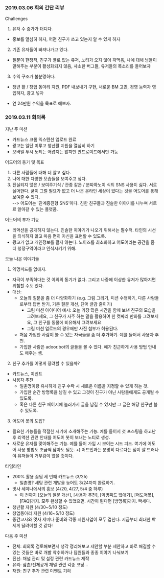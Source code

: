### 2019.03.06 회의 간단 리뷰  

Challenges
1) 유저 수 증가가 더디다.
- 홍보를 열심히 하자, 어떤 친구가 쓰고 있는지 알 수 있게 하자
2) 기존 유저들이 빠져나가고 있다.
- 질문이 한정적, 친구가 별로 없는 유저, 노티가 오지 않아 까먹음, 나에 대해 남들이 말해주는 부분이 활성화되지 않음, 사소한 버그들, 유저들의 목소리를 들어보자
3) 수익 구조가 불분명하다.
- 청년 활 / 창업 동아리 지원, PDF 내보내기 구현, 새로운 BM 고민, 경영 능력자 영입하자, 광고 넣자
* 연 24만원 수익을 목표로 해보자.  

### 2019.03.11 회의록
지난 주 미션
- 카드뉴스 크롬 익스텐션 업로드 완료
- 광고는 일단 미루고 청년활 지원을 열심히 하기
- 모바일 푸시 노티는 어렵지는 않지만 안드로이드에서만 가능  

어도어의 동기 및 목표
1) 다른 사람들에 대해 더 알고 싶다.
2) 나에 대한 다양한 모습들을 보여주고 싶다.
3) 진실되지 않은 / 보여주기식 / 관종 같은 / 분짜하노이 식의 SNS 사용이 싫다. 서로 싫어한다. 굳이 그럴 필요가 없고 더 나은 온라인 세상이 있다는 것을 어도어를 통해 보여줄 수 있다.  
--> 어도어는 '관계증진형 SNS'이다. 친한 친구들과 진솔한 이야기를 나누며 서로르 알아갈 수 있는 플랫폼.  

어도어의 부가 기능
- 리액션을 공개하지 않는다. 진솔한 이야기가 나오기 위해서는 필수적. 타인의 시선을 의식하지 않고 마음 편히 자신을 표현할 수 있도록.
- 광고가 없고 개인정보를 팔지 않는다. 노이즈를 최소화하고 어도어라는 공간을 좀 더 청정구역이라고 인식시키기 위해.  

오늘 나온 이야기들
1) 익명피드를 없애자.
- 자극이 부족하다는 것 이외의 동기가 없다. 그리고 나중에 이상한 유저가 많아지면 위험할 수도 있다. 
- 대신:
  - 오늘의 질문을 좀 더 다양화하기 (e.g. 그림 그리기, 미션 수행하기, 다른 사람들로부터 답변 받기, 기존 질문 개선, 단어 글감 줄이기)
    - 그림 미션 아이디어 예시: 오늘 가장 많은 시간을 함께 보낸 친구의 모습을 그려보세요, 그 친구가 자주 하는 말을 활용하여 한 컷짜리 만화를 그려보세요, 그 친구를 동물에 비유해서 그려보세요
    - 그림 미션 업로드의 경우에만 사진 첨부가 허용된다.
  - 처음 가입한 사람이 볼 수 있는 자극들을 좀 더 추가하기. 예를 들어서 사용자 추천.
  - 가입한 사람은 adoor.bot의 글들을 볼 수 있다. 얘가 친근하게 사용 방법 안내도 해주는 셈.  
2) 친구 추가를 어떻게 장려할 수 있을까?
- 카드뉴스, 이벤트
- 사용자 추천
  - 일촌명이랑 유사하게 친구 수락 시 새로운 이름을 지정할 수 있게 하는 것.
  - 가입한 순간 방명록을 남길 수 있고 그것이 친구가 아닌 사람들에게도 공개될 수 있도록.
  - 혹은 다른 친구 페이지에 놀러가서 글을 남길 수 있지만 그 글은 해당 친구만 볼 수 있도록.  
3) 어도어 봇의 도입?
- 필요한 기능들을 적절한 시기에 소개해주는 기능. 예를 들어서 첫 포스팅을 하고난 후 리액션 관련 안내를 어도어 봇이 보내는 노티로 생성.
- 새로운 유저를 맞이해주는 기능. 예를 들어 가입 시 보이는 시드 피드. 여기에 어도어 사용 방법도 조금씩 담아도 될듯.
+) 어드민과는 분명히 다르다는 점이 잘 드러나야 유저들이 거부감이 없을 것이다.

타임라인
- 200% 활용 꿀팁 세 번째 카드뉴스 (3/25)
  - 일촌명? 세팅 관련 개발을 늦어도 3/24까지 완료하기.
- 멋사 세미나에서의 홍보 (4/20, 4/27, 5/4 중 하루)
  - 이 전까지 [오늘의 질문 개선], [사용자 추천], [익명피드 없애기], [어도어봇], [FAQ]까지. 모두 완성할 수 있었으면. 시간이 된다면 [방명록]까지. 빡세다.
- 청년활 지원 (4/30~5/10 정도)
- 창업동아리 지원  (4/16~5/10 정도)
- 중간고사와 멋사 세미나 준비와 각종 지원사업이 모두 겹친다. 지금부터 최대한 빡세게 달려야할 것 같다!  

다음 주 미션
- 전체: 회의록 검토해보면서 생각 정리해보고 제안할 부분 제안하고 바로 해결할 수 있는 것들은 바로 개발 착수하거나 팀원들과 종종 이야기 나눠보기
- 진선: 채널 관리 및 설정 관련 카드뉴스 제작
- 유리: 삼촌/전체공개 채널 관련 각종 코딩...
- 재원: 친구 추가 관련 이벤트 기획
